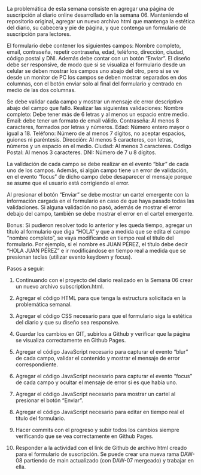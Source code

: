 La problemática de esta semana consiste en agregar una página de suscripción al diario online desarrollado en la semana 06. Manteniendo el repositorio original, agregar un nuevo archivo html que mantenga la estética del diario, su cabecera y pie de página, y que contenga un formulario de suscripción para lectores.

El formulario debe contener los siguientes campos: Nombre completo, email, contraseña, repetir contraseña, edad, teléfono, dirección, ciudad, código postal y DNI. Además debe contar con un botón “Enviar”. El diseño debe ser responsive, de modo que si se visualiza el formulario desde un celular se deben mostrar los campos uno abajo del otro, pero si se ve desde un monitor de PC los campos se deben mostrar separados en dos columnas, con el botón enviar solo al final del formulario y centrado en medio de las dos columnas.

Se debe validar cada campo y mostrar un mensaje de error descriptivo abajo del campo que falló. Realizar las siguientes validaciones:
Nombre completo: Debe tener más de 6 letras y al menos un espacio entre medio.
Email: debe tener un formato de email válido.
Contraseña: Al menos 8 caracteres, formados por letras y números.
Edad: Número entero mayor o igual a 18.
Teléfono: Número de al menos 7 dígitos, no aceptar espacios, guiones ni paréntesis.
Dirección: Al menos 5 caracteres, con letras, números y un espacio en el medio.
Ciudad: Al menos 3 caracteres.
Código Postal: Al menos 3 caracteres.
DNI: Número de 7 u 8 dígitos.

La validación de cada campo se debe realizar en el evento “blur” de cada uno de los campos. Además, si algún campo tiene un error de validación, en el evento “focus” de dicho campo debe desaparecer el mensaje porque se asume que el usuario está corrigiendo el error.

Al presionar el botón “Enviar” se debe mostrar un cartel emergente con la información cargada en el formulario en caso de que haya pasado todas las validaciones. Si alguna validación no pasó, además de mostrar el error debajo del campo, también se debe mostrar el error en el cartel emergente.

Bonus: Si pudieron resolver todo lo anterior y les queda tiempo, agregar un título al formulario que diga “HOLA” y que a medida que se edita el campo “nombre completo”, se vaya modificando en tiempo real el título del formulario. Por ejemplo, si el nombre es JUAN PÉREZ, el título debe decir “HOLA JUAN PÉREZ” e ir modificándose en tiempo real a medida que se presionan teclas (utilizar evento keydown y focus).

Pasos a seguir:
1. Continuando con el proyecto del diario realizado en la Semana 06 crear un nuevo archivo subscription.html.

2. Agregar el código HTML para que tenga la estructura solicitada en la problemática semanal.

3. Agregar el código CSS necesario para que el formulario siga la estética del diario y que su diseño sea responsive.

4. Guardar los cambios en GIT, subirlos a Github y verificar que la página se visualiza correctamente en Github Pages.

5. Agregar el código JavaScript necesario para capturar el evento “blur” de cada campo, validar el contenido y mostrar el mensaje de error correspondiente.

6. Agregar el código JavaScript necesario para capturar el evento “focus” de cada campo y ocultar el mensaje de error si es que había uno.

7. Agregar el código JavaScript necesario para mostrar un cartel al presionar el botón “Enviar”.

8. Agregar el código JavaScript necesario para editar en tiempo real el título del formulario.

9. Hacer commits con el progreso y subir todos los cambios siempre verificando que se vea correctamente en Github Pages.

10. Responder a la actividad con el link de Github de archivo html creado para el formulario de suscripción. Se puede crear una nueva rama DAW-08 partiendo de main actualizado (con DAW-07 mergeado) y trabajar en ella.